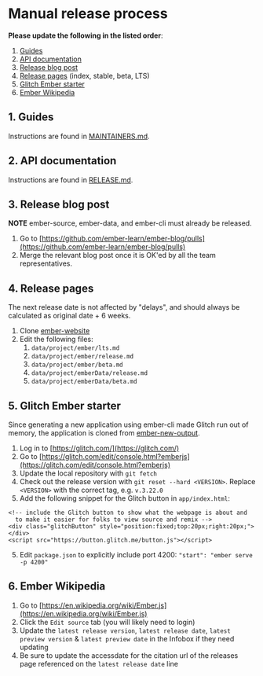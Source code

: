 # Manual release process

**Please update the following in the listed order**:

1. [Guides](#1-guides)
2. [API documentation](#2-api-documentation)
3. [Release blog post](#3-release-blog-post)
4. [Release pages](#4-release-pages) (index, stable, beta, LTS)
5. [Glitch Ember starter](#5-glitch-ember-starter)
6. [Ember Wikipedia](#6-ember-wikipedia)

## 1. Guides

Instructions are found in [MAINTAINERS.md](https://github.com/ember-learn/guides-source/blob/master/MAINTAINERS.md#deploying-a-new-version).

## 2. API documentation

Instructions are found in [RELEASE.md](https://github.com/ember-learn/ember-jsonapi-docs/blob/master/EMBER_RELEASE.md).

## 3. Release blog post

**NOTE** ember-source, ember-data, and ember-cli must already be released.

1. Go to [https://github.com/ember-learn/ember-blog/pulls](https://github.com/ember-learn/ember-blog/pulls)
2. Merge the relevant blog post once it is OK'ed by all the team representatives.

## 4. Release pages

The next release date is not affected by "delays", and should always be calculated as original date + 6 weeks.

1. Clone [ember-website](https://github.com/ember-learn/ember-website)
2. Edit the following files:
    1. `data/project/ember/lts.md`
    2. `data/project/ember/release.md`
    3. `data/project/ember/beta.md`
    4. `data/project/emberData/release.md`
    5. `data/project/emberData/beta.md`

## 5. Glitch Ember starter

Since generating a new application using ember-cli made Glitch run out of memory,
the application is cloned from [ember-new-output](https://github.com/ember-cli/ember-new-output).

1. Log in to [https://glitch.com/](https://glitch.com/)
1. Go to [https://glitch.com/edit/console.html?emberjs](https://glitch.com/edit/console.html?emberjs)
1. Update the local repository with `git fetch`
1. Check out the release version with `git reset --hard <VERSION>`. Replace `<VERSION>` with the correct tag, e.g. `v.3.22.0`
1. Add the following snippet for the Glitch button in `app/index.html`:
```
<!-- include the Glitch button to show what the webpage is about and
  to make it easier for folks to view source and remix -->
<div class="glitchButton" style="position:fixed;top:20px;right:20px;"></div>
<script src="https://button.glitch.me/button.js"></script>
```
5. Edit `package.json` to explicitly include port 4200: `"start": "ember serve -p 4200"`

## 6. Ember Wikipedia

1. Go to [https://en.wikipedia.org/wiki/Ember.js](https://en.wikipedia.org/wiki/Ember.js)
2. Click the `Edit source` tab (you will likely need to login)
3. Update the `latest release version`, `latest release date`, `latest preview version` & `latest preview date` in the Infobox if they need updating
4. Be sure to update the accessdate for the citation url of the releases page referenced on the `latest release date` line
